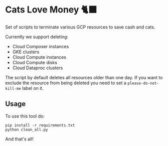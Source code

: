# Cats Love Money 🐈‍⬛
Set of scripts to terminate various GCP resources to save cash and cats.

Currently we support deleting:
- Cloud Composer instances
- GKE clusters
- Cloud Compute instances
- Cloud Compute disks
- Cloud Dataproc clusters

The script by default deletes all resources older than one day.
If you want to exclude the resource from being deleted you need to set
a `please-do-not-kill-me` label on it.

## Usage

To use this tool do:
```
pip install -r requirements.txt
python clean_all.py
```

And that's all!
